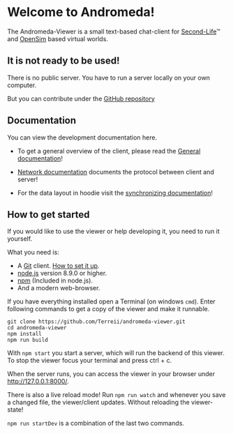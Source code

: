 # Welcome to Andromeda!

The Andromeda-Viewer is a small text-based chat-client for [Second-Life](https://secondlife.com)™ and [OpenSim](http://opensimulator.org/) based virtual worlds.

## It is not ready to be used!

There is no public server. You have to run a server locally on your own computer.

But you can contribute under the [GitHub repository](https://github.com/Terreii/andromeda-viewer)

## Documentation

You can view the development documentation here.

- To get a general overview of the client, please read the [General documentation](./general.html)!

- [Network documentation](./network.html) documents the protocol between client and server!

- For the data layout in hoodie visit the [synchronizing documentation](./synchronizing.html)!

## How to get started

If you would like to use the viewer or help developing it, you need to run it yourself.

What you need is:

- A [Git](https://git-scm.com/) client. [How to set it up](https://help.github.com/articles/set-up-git/).
- [node.js](https://nodejs.org/) version 8.9.0 or higher.
- [npm](https://npmjs.org/) (Included in node.js).
- And a modern web-browser.

If you have everything installed open a Terminal (on windows `cmd`). Enter following commands to get a copy of the viewer and make it runnable.

```
git clone https://github.com/Terreii/andromeda-viewer.git
cd andromeda-viewer
npm install
npm run build
```

With `npm start` you start a server, which will run the backend of this viewer. To stop the viewer focus your terminal and press ctrl + c.

When the server runs, you can access the viewer in your browser under http://127.0.0.1:8000/.

There is also a live reload mode! Run `npm run watch` and whenever you save a changed file, the viewer/client updates. Without reloading the viewer-state!

`npm run startDev` is a combination of the last two commands.
